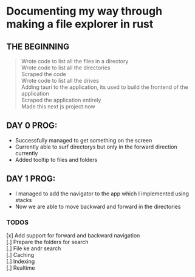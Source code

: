 # Documenting my way through making a file explorer in rust

## THE BEGINNING

> Wrote code to list all the files in a directory  
> Wrote code to list all the directories  
> Scraped the code  
> Wrote code to list all the drives  
> Adding tauri to the application, its used to build the frontend of the application  
> Scraped the application entirely  
> Made this next js project now

## DAY 0 PROG:

-   Successfully managed to get something on the screen
-   Currently able to surf directorys but only in the forward direction currently
-   Added tooltip to files and folders

## DAY 1 PROG:

-   I managed to add the navigator to the app which I implemented using stacks
-   Now we are able to move backward and forward in the directories

### TODOS

[x] Add support for forward and backward navigation  
[.] Prepare the folders for search  
[.] File ke andr search  
[.] Caching  
[.] Indexing  
[.] Realtime
